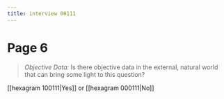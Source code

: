```yaml
---
title: interview 00111
---
```

# Page 6
> *Objective Data:* Is there objective data in the external, natural world that can bring some light to this question?

[[hexagram 100111|Yes]] or [[hexagram 000111|No]] 